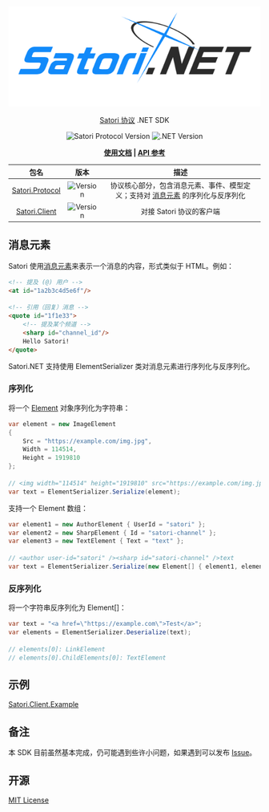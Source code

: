 ﻿<div align="center">

![Satori.NET](./assets/banner.png)

[Satori 协议](https://satori.js.org/zh-CN/) .NET SDK

![Satori Protocol Version](https://img.shields.io/badge/Satori_Protocol-v1-8d80e6)
![.NET Version](https://img.shields.io/badge/.NET-6-512bd4)

**[使用文档](https://docs.bsdayo.moe/Satori.NET/) | [API 参考](https://docs.bsdayo.moe/Satori.NET/api/)**

</div>

|                                 包名                                 |                             版本                             |                                               描述                                               |
|:------------------------------------------------------------------:|:----------------------------------------------------------:|:----------------------------------------------------------------------------------------------:|
| [Satori.Protocol](https://www.nuget.org/packages/Satori.Protocol/) | ![Version](https://img.shields.io/nuget/v/Satori.Protocol) | 协议核心部分，包含消息元素、事件、模型定义；支持对 [消息元素](https://satori.js.org/zh-CN/protocol/elements.html) 的序列化与反序列化 |
|   [Satori.Client](https://www.nuget.org/packages/Satori.Client/)   |  ![Version](https://img.shields.io/nuget/v/Satori.Client)  |                                        对接 Satori 协议的客户端                                        |

## 消息元素

Satori 使用[消息元素](https://satori.js.org/zh-CN/protocol/elements.html)来表示一个消息的内容，形式类似于 HTML。例如：

```html
<!-- 提及 (@) 用户 -->
<at id="1a2b3c4d5e6f"/>

<!-- 引用（回复）消息 -->
<quote id="1f1e33">
    <!-- 提及某个频道 -->
    <sharp id="channel_id"/>
    Hello Satori!
</quote>
```

Satori.NET 支持使用 ElementSerializer 类对消息元素进行序列化与反序列化。

### 序列化

将一个 [Element](https://github.com/bsdayo/Satori.NET/blob/main/src/Satori.Protocol/Elements/Element.cs) 对象序列化为字符串：

```csharp
var element = new ImageElement
{
    Src = "https://example.com/img.jpg",
    Width = 114514,
    Height = 1919810
};

// <img width="114514" height="1919810" src="https://example.com/img.jpg" />
var text = ElementSerializer.Serialize(element);
```

支持一个 Element 数组：

```csharp
var element1 = new AuthorElement { UserId = "satori" };
var element2 = new SharpElement { Id = "satori-channel" };
var element3 = new TextElement { Text = "text" };

// <author user-id="satori" /><sharp id="satori-channel" />text
var text = ElementSerializer.Serialize(new Element[] { element1, element2, element3 });
```

### 反序列化

将一个字符串反序列化为 Element\[\]：

```csharp
var text = "<a href=\"https://example.com\">Test</a>";
var elements = ElementSerializer.Deserialize(text);

// elements[0]: LinkElement
// elements[0].ChildElements[0]: TextElement
```

## 示例

[Satori.Client.Example](./examples/Satori.Client.Example)

## 备注

本 SDK 目前虽然基本完成，仍可能遇到些许小问题，如果遇到可以发布 [Issue](https://github.com/bsdayo/Satori.NET/issues/)。

## 开源

[MIT License](https://github.com/bsdayo/Satori.NET/blob/main/LICENSE)
